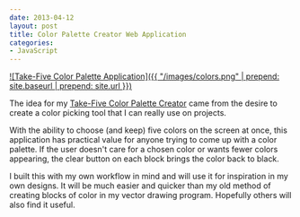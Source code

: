 ```yaml
---
date: 2013-04-12
layout: post
title: Color Palette Creator Web Application
categories:
- JavaScript
---
```


[![Take-Five Color Palette Application]({{ "/images/colors.png" | prepend: site.baseurl | prepend: site.url }})](http://janmilosh.com/color-palette)

The idea for my [Take-Five Color Palette Creator](http://janmilosh.com/color-palette) came from the desire to create a color picking tool that I can really use on projects.

With the ability to choose (and keep) five colors on the screen at once, this application has practical value for anyone trying to come up with a color palette. If the user doesn't care for a chosen color or wants fewer colors appearing, the clear button on each block brings the color back to black.

I built this with my own workflow in mind and will use it for inspiration in my own designs. It will be much easier and quicker than my old method of creating blocks of color in my vector drawing program. Hopefully others will also find it useful.

